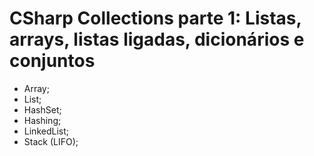 # CSharp Collections parte 1: Listas, arrays, listas ligadas, dicionários e conjuntos

- Array;
- List;
- HashSet;
- Hashing;
- LinkedList;
- Stack (LIFO);




